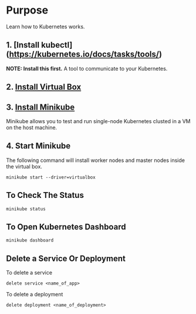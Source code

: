 # Purpose
Learn how to Kubernetes works.

## 1. [Install kubectl] (https://kubernetes.io/docs/tasks/tools/)
**NOTE: Install this first.**
A tool to communicate to your Kubernetes. 

## 2. [Install Virtual Box](https://www.virtualbox.org/manual/ch02.html)

## 3. [Install Minikube](https://minikube.sigs.k8s.io/docs/start/)
Minikube allows you to test and run single-node Kubernetes clusted in a VM on the host machine. 

## 4. Start Minikube
The following command will install worker nodes and master nodes inside the virtual box.

`minikube start --driver=virtualbox`

## To Check The Status
`minikube status`

## To Open Kubernetes Dashboard
`minikube dashboard`

## Delete a Service Or Deployment
To delete a service

`delete service <name_of_app>`

To delete a deployment

`delete deployment <name_of_deployment>`
